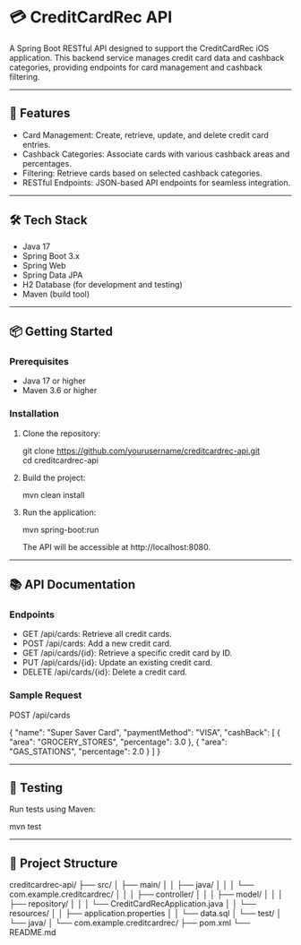 # 💳 CreditCardRec API

A Spring Boot RESTful API designed to support the CreditCardRec iOS application. This backend service manages credit card data and cashback categories, providing endpoints for card management and cashback filtering.

---

## 🚀 Features

- Card Management: Create, retrieve, update, and delete credit card entries.
- Cashback Categories: Associate cards with various cashback areas and percentages.
- Filtering: Retrieve cards based on selected cashback categories.
- RESTful Endpoints: JSON-based API endpoints for seamless integration.

---

## 🛠️ Tech Stack

- Java 17
- Spring Boot 3.x
- Spring Web
- Spring Data JPA
- H2 Database (for development and testing)
- Maven (build tool)

---

## 📦 Getting Started

### Prerequisites

- Java 17 or higher
- Maven 3.6 or higher

### Installation

1. Clone the repository:

   git clone https://github.com/yourusername/creditcardrec-api.git  
   cd creditcardrec-api

2. Build the project:

   mvn clean install

3. Run the application:

   mvn spring-boot:run

   The API will be accessible at http://localhost:8080.

---

## 📚 API Documentation

### Endpoints

- GET /api/cards: Retrieve all credit cards.
- POST /api/cards: Add a new credit card.
- GET /api/cards/{id}: Retrieve a specific credit card by ID.
- PUT /api/cards/{id}: Update an existing credit card.
- DELETE /api/cards/{id}: Delete a credit card.

### Sample Request

POST /api/cards

{
  "name": "Super Saver Card",
  "paymentMethod": "VISA",
  "cashBack": [
    {
      "area": "GROCERY_STORES",
      "percentage": 3.0
    },
    {
      "area": "GAS_STATIONS",
      "percentage": 2.0
    }
  ]
}

---

## 🧪 Testing

Run tests using Maven:

mvn test

---

## 📁 Project Structure

creditcardrec-api/
├── src/
│ ├── main/
│ │ ├── java/
│ │ │ └── com.example.creditcardrec/
│ │ │ ├── controller/
│ │ │ ├── model/
│ │ │ ├── repository/
│ │ │ └── CreditCardRecApplication.java
│ │ └── resources/
│ │ ├── application.properties
│ │ └── data.sql
│ └── test/
│ └── java/
│ └── com.example.creditcardrec/
├── pom.xml
└── README.md

